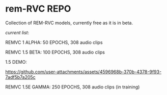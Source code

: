 # rem-RVC REPO

Collection of REM-RVC models, currently free as it is in beta.

*current list*:

REMVC 1 ALPHA:
50 EPOCHS, 308 audio clips

REMVC 1.5 BETA:
100 EPOCHS, 308 audio clips

1.5 DEMO:

https://github.com/user-attachments/assets/4596968b-370b-4378-9f93-7adf5b7a205c


REMVC 1.5E GAMMA:
250 EPOCHS, 308 audio clips (in training)
